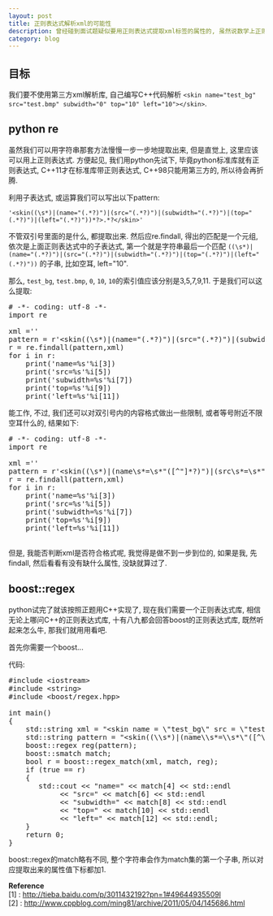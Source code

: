 ```yaml
---
layout: post
title: 正则表达式解析xml的可能性
description: 曾经碰到面试题疑似要用正则表达式提取xml标签的属性的, 虽然说数学上正则表达式完全攻略xml是做不到的, 但是我们可以试一下能做到什么程度.   
category: blog
---
```


## 目标 ##
我们要不使用第三方xml解析库, 自己编写C++代码解析 `<skin name="test_bg" src="test.bmp" subwidth="0" top="10" left="10"></skin>`.

## python re ##
虽然我们可以用字符串那套方法慢慢一步一步地提取出来, 但是直觉上, 这里应该可以用上正则表达式. 方便起见, 我们用python先试下, 毕竟python标准库就有正则表达式, C++11才在标准库带正则表达式, C++98只能用第三方的, 所以待会再折腾.

利用子表达式, 或运算我们可以写出以下pattern:

    '<skin((\s*)|(name="(.*?)")|(src="(.*?)")|(subwidth="(.*?)")|(top="(.*?)")|(left="(.*?)"))*?>.*?</skin>'

不管双引号里面的是什么, 都提取出来. 然后应re.findall, 得出的匹配是一个元组, 依次是上面正则表达式中的子表达式, 第一个就是字符串最后一个匹配 `((\s*)|(name="(.*?)")|(src="(.*?)")|(subwidth="(.*?)")|(top="(.*?)")|(left="(.*?)"))` 的子串, 比如空耳, left="10".

那么, `test_bg`, `test.bmp`, `0`, `10`, `10`的索引值应该分别是3,5,7,9,11. 于是我们可以这么提取:

<pre>
# -*- coding: utf-8 -*-
import re

xml ='<skin name="test_bg" src="test.bmp" left="10" top="11" subwidth="0" ></skin>'
pattern = r'&lt;skin((\s*)|(name="(.*?)")|(src="(.*?)")|(subwidth="(.*?)")|(top="(.*?)")|(left="(.*?)"))*?&gt;.*?&lt;/skin&gt;'
r = re.findall(pattern,xml)
for i in r:
    print('name=%s'%i[3])
    print('src=%s'%i[5])
    print('subwidth=%s'%i[7])
    print('top=%s'%i[9])
    print('left=%s'%i[11])
</pre>

能工作, 不过, 我们还可以对双引号内的内容格式做出一些限制, 或者等号附近不限空耳什么的, 结果如下:

<pre>
# -*- coding: utf-8 -*-
import re

xml ='<skin name="test_bg" src="test.bmp" left="10" top="11" subwidth="0" ></skin>'
pattern = r'&lt;skin((\s*)|(name\s*=\s*"([^"]*?)")|(src\s*=\s*"([^"]*?)")|(subwidth\s*=\s*"([0-9]*?)")|(top\s*=\s*"([0-9]*?)")|(left\s*=\s*"([0-9]*?)"))*?&gt;.*?&lt;/skin&gt;'
r = re.findall(pattern,xml)
for i in r:
    print('name=%s'%i[3])
    print('src=%s'%i[5])
    print('subwidth=%s'%i[7])
    print('top=%s'%i[9])
    print('left=%s'%i[11])

</pre>

但是, 我能否判断xml是否符合格式呢, 我觉得是做不到一步到位的, 如果是我, 先findall, 然后看看有没有缺什么属性, 没缺就算过了.

## boost::regex
python试完了就该按照正题用C++实现了, 现在我们需要一个正则表达式库, 相信无论上哪问C++的正则表达式库, 十有八九都会回答boost的正则表达式库, 既然听起来怎么牛, 那我们就用用看吧.

首先你需要一个boost...

代码:
<pre>
#include &lt;iostream&gt;
#include &lt;string&gt;
#include &lt;boost/regex.hpp&gt;

int main()
{
    std::string xml = "&lt;skin name = \"test_bg\" src = \"test.bmp\" left = \"10\" top = \"11\" subwidth = \"0\" &gt;&lt;/skin&gt;";
    std::string pattern = "&lt;skin((\\s*)|(name\\s*=\\s*\"([^\"]*?)\")|(src\\s*=\\s*\"([^\"]*?)\")|(subwidth\\s*=\\s*\"([0-9]*?)\")|(top\\s*=\\s*\"([0-9]*?)\")|(left\\s*=\\s*\"([0-9]*?)\"))*?&gt;.*?&lt;/skin&gt;";
    boost::regex reg(pattern);
    boost::smatch match;
    bool r = boost::regex_match(xml, match, reg);
    if (true == r)
    {
       std::cout &lt;&lt; "name=" &lt;&lt; match[4] &lt;&lt; std::endl
            &lt;&lt; "src=" &lt;&lt; match[6] &lt;&lt; std::endl
            &lt;&lt; "subwidth=" &lt;&lt; match[8] &lt;&lt; std::endl
            &lt;&lt; "top=" &lt;&lt; match[10] &lt;&lt; std::endl
            &lt;&lt; "left=" &lt;&lt; match[12] &lt;&lt; std::endl;
    }
    return 0;
}
</pre>

boost::regex的match略有不同, 整个字符串会作为match集的第一个子串, 所以对应提取出来的属性值下标都加1. 

**Reference**  
\[1] : http://tieba.baidu.com/p/3011432192?pn=1#49644935509l  
\[2] : http://www.cppblog.com/ming81/archive/2011/05/04/145686.html  